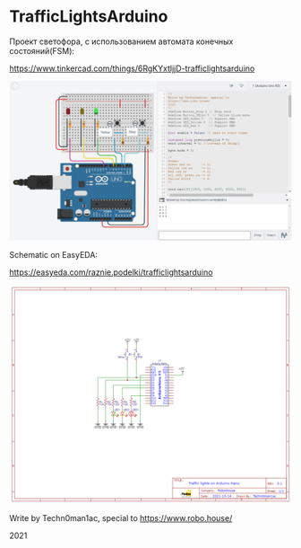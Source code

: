 # TrafficLightsArduino

Проект светофора, с использованием автомата конечных состояний(FSM):

https://www.tinkercad.com/things/6RgKYxtljjD-trafficlightsarduino

![Schematic no tinkercad](https://github.com/techn0man1ac/TrafficLightsArduino/blob/main/Files/tinkercad.PNG "Schematic no tinkercad")

Schematic on EasyEDA:

https://easyeda.com/raznie.podelki/trafficlightsarduino

![Schematic on EasyEDA](https://raw.githubusercontent.com/techn0man1ac/TrafficLightsArduino/main/Files/Schematic_TrafficLightsArduino_2021-11-13.png "Schematic on EasyEDA")

Write by Techn0man1ac, special to https://www.robo.house/ 

2021
